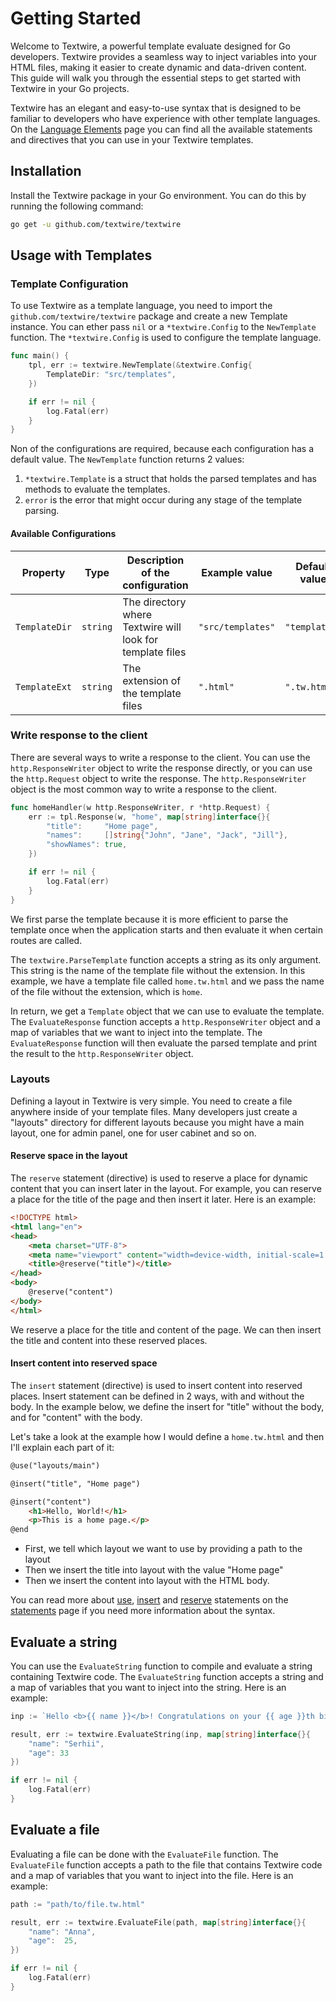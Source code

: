 # Getting Started

Welcome to Textwire, a powerful template evaluate designed for Go developers. Textwire provides a seamless way to inject variables into your HTML files, making it easier to create dynamic and data-driven content. This guide will walk you through the essential steps to get started with Textwire in your Go projects.

Textwire has an elegant and easy-to-use syntax that is designed to be familiar to developers who have experience with other template languages. On the [Language Elements](/1.x/language-elements/) page you can find all the available statements and directives that you can use in your Textwire templates.

## Installation

Install the Textwire package in your Go environment. You can do this by running the following command:

```bash
go get -u github.com/textwire/textwire
```

## Usage with Templates

### Template Configuration

To use Textwire as a template language, you need to import the `github.com/textwire/textwire` package and create a new Template instance. You can ether pass `nil` or a `*textwire.Config` to the `NewTemplate` function. The `*textwire.Config` is used to configure the template language.

```go
func main() {
    tpl, err := textwire.NewTemplate(&textwire.Config{
        TemplateDir: "src/templates",
	})

    if err != nil {
		log.Fatal(err)
	}
}
```

Non of the configurations are required, because each configuration has a default value. The `NewTemplate` function returns 2 values:

1. `*textwire.Template` is a struct that holds the parsed templates and has methods to evaluate the templates.
2. `error` is the error that might occur during any stage of the template parsing.

#### Available Configurations

| Property      | Type     | Description of the configuration                          | Example value     | Default value |
| ------------- | -------- | --------------------------------------------------------- | ----------------- | ------------- |
| `TemplateDir` | `string` | The directory where Textwire will look for template files | `"src/templates"` | `"templates"` |
| `TemplateExt` | `string` | The extension of the template files                       | `".html"`         | `".tw.html"`  |


### Write response to the client

There are several ways to write a response to the client. You can use the `http.ResponseWriter` object to write the response directly, or you can use the `http.Request` object to write the response. The `http.ResponseWriter` object is the most common way to write a response to the client.

```go
func homeHandler(w http.ResponseWriter, r *http.Request) {
	err := tpl.Response(w, "home", map[string]interface{}{
		"title":     "Home page",
		"names":     []string{"John", "Jane", "Jack", "Jill"},
		"showNames": true,
	})

	if err != nil {
		log.Fatal(err)
	}
}
```

We first parse the template because it is more efficient to parse the template once when the application starts and then evaluate it when certain routes are called.

The `textwire.ParseTemplate` function accepts a string as its only argument. This string is the name of the template file without the extension. In this example, we have a template file called `home.tw.html` and we pass the name of the file without the extension, which is `home`.

In return, we get a `Template` object that we can use to evaluate the template. The `EvaluateResponse` function accepts a `http.ResponseWriter` object and a map of variables that we want to inject into the template. The `EvaluateResponse` function will then evaluate the parsed template and print the result to the `http.ResponseWriter` object.

### Layouts

Defining a layout in Textwire is very simple. You need to create a file anywhere inside of your template files. Many developers just create a "layouts" directory for different layouts because you might have a main layout, one for admin panel, one for user cabinet and so on.

#### Reserve space in the layout

The `reserve` statement (directive) is used to reserve a place for dynamic content that you can insert later in the layout. For example, you can reserve a place for the title of the page and then insert it later. Here is an example:

```html
<!DOCTYPE html>
<html lang="en">
<head>
    <meta charset="UTF-8">
    <meta name="viewport" content="width=device-width, initial-scale=1.0">
    <title>@reserve("title")</title>
</head>
<body>
    @reserve("content")
</body>
</html>
```

We reserve a place for the title and content of the page. We can then insert the title and content into these reserved places.

#### Insert content into reserved space

The `insert` statement (directive) is used to insert content into reserved places. Insert statement can be defined in 2 ways, with and without the body. In the example below, we define the insert for "title" without the body, and for "content" with the body.

Let's take a look at the example how I would define a `home.tw.html` and then I'll explain each part of it:

```html
@use("layouts/main")

@insert("title", "Home page")

@insert("content")
    <h1>Hello, World!</h1>
    <p>This is a home page.</p>
@end
```

- First, we tell which layout we want to use by providing a path to the layout
- Then we insert the title into layout with the value "Home page"
- Then we insert the content into layout with the HTML body.

You can read more about [use](/1.x/language-elements/#use-statement), [insert](/1.x/language-elements/#insert-statement) and [reserve](/1.x/language-elements/#reserve-statement) statements on the [statements](/1.x/language-elements/#statements) page if you need more information about the syntax.

## Evaluate a string

You can use the `EvaluateString` function to compile and evaluate a string containing Textwire code. The `EvaluateString` function accepts a string and a map of variables that you want to inject into the string. Here is an example:

```go
inp := `Hello <b>{{ name }}</b>! Congratulations on your {{ age }}th birthday!`

result, err := textwire.EvaluateString(inp, map[string]interface{}{
    "name": "Serhii",
    "age": 33
})

if err != nil {
    log.Fatal(err)
}
```

## Evaluate a file

Evaluating a file can be done with the `EvaluateFile` function. The `EvaluateFile` function accepts a path to the file that contains Textwire code and a map of variables that you want to inject into the file. Here is an example:

```go
path := "path/to/file.tw.html"

result, err := textwire.EvaluateFile(path, map[string]interface{}{
    "name": "Anna",
    "age":  25,
})

if err != nil {
    log.Fatal(err)
}
```